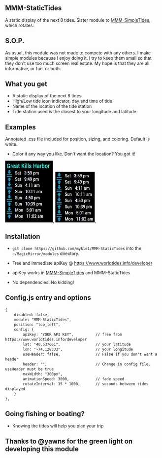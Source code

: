 ## MMM-StaticTides

A static display of the next 8 tides. Sister module to [MMM-SimpleTides](https://github.com/mykle1/MMM-SimpleTides), which rotates.

## S.O.P.

As usual, this module was not made to compete with any others. I make simple modules
because I enjoy doing it. I try to keep them small so that they don't use too much
screen real estate. My hope is that they are all informative, or fun, or both.

## What you get

* A static display of the next 8 tides
* High/Low tide icon indicator, day and time of tide
* Name of the location of the tide station
* Tide station used is the closest to your longitude and latitude


## Examples

Annotated .css file included for position, sizing, and coloring. Default is white.

* Color it any way you like. Don't want the location? You got it!

![](images/1.JPG), ![](images/2.JPG),

## Installation

* `git clone https://github.com/mykle1/MMM-StaticTides` into the `~/MagicMirror/modules` directory.

* Free and immediate apiKey @ https://www.worldtides.info/developer

* apiKey works in [MMM-SimpleTides](https://github.com/mykle1/MMM-SimpleTides) and MMM-StaticTides

* No dependencies! No kidding!

## Config.js entry and options

    {
		disabled: false,
		module: "MMM-StaticTides",
		position: "top_left",
		config: {
			apiKey: "YOUR API KEY",          // free from https://www.worldtides.info/developer
			lat: "40.537661",                // your latitude
			lon: "-74.128333",               // your longitude
			useHeader: false,                // False if you don't want a header      
			header: "",                      // Change in config file. useHeader must be true
			maxWidth: "300px",
			animationSpeed: 3000,            // fade speed
			rotateInterval: 15 * 1000,       // seconds between tides displayed
		}
	},
	
## Going fishing or boating?

* Knowing the tides will help you plan your trip

## Thanks to @yawns for the green light on developing this module
